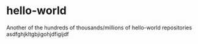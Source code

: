 # hello-world
Another of the hundreds of thousands/millions of hello-world repositories
asdfghjkltgbjigohjdfigijdf
